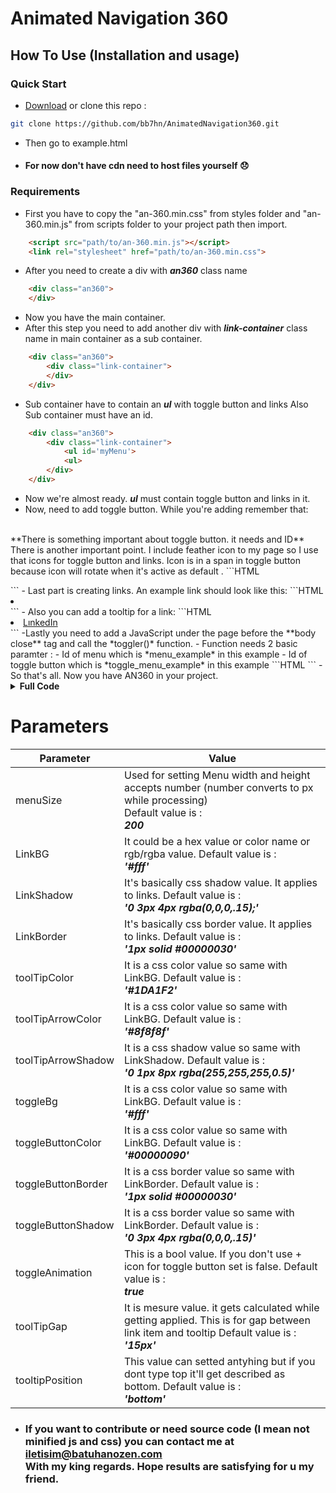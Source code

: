 # Animated Navigation 360
## How To Use (Installation and usage)
### Quick Start
- [Download](https://github.com/bb7hn/AnimatedNavigation360/archive/refs/heads/main.zip) or clone this repo :
```bash
git clone https://github.com/bb7hn/AnimatedNavigation360.git
```
- Then go to example.html
- #### For now don't have cdn need to host files yourself 😞
### Requirements
- First you have to copy the "an-360.min.css" from styles folder and "an-360.min.js" from scripts folder to your project path then import.
```HTML
    <script src="path/to/an-360.min.js"></script>
    <link rel="stylesheet" href="path/to/an-360.min.css">
```
- After you need to create a div with ***an360*** class name
```HTML
    <div class="an360">
    </div>
```
- Now you have the main container. 
- After this step you need to add another div with ***link-container*** class name in main container as a sub container.
```HTML
    <div class="an360">
        <div class="link-container">
        </div>
    </div>
```
- Sub container have to contain an ***ul*** with toggle button and links Also Sub container must have an id. 
```HTML
    <div class="an360">
        <div class="link-container">
            <ul id='myMenu'>
            <ul>
        </div>
    </div>
```
- Now we're almost ready. ***ul*** must contain toggle button and links in it.
- Now, need to add toggle button. While you're adding remember that: 
<br> 
**There is something important about toggle button. it needs and ID**
<br>
There is another important point. I include feather icon to my page so I use that icons for toggle button and links. Icon is in a span in toggle button because icon will rotate when it's active as default .
```HTML
    <div class="an360">
        <div class="link-container">
            <ul id='myMenu'>
                <div id="toggle_menu_example" class="toggle">
                    <span>
                        <i data-feather="plus"></i>
                    </span>
                </div>
            <ul>
        </div>
    </div>
```
- Last part is creating links. An example link should look like this:
```HTML
    <li class="noSelect al360__item">
        <a class="linkedin" target="_blank" href="https://linkedin.com/in/bb4hn">
            <i data-feather="linkedin"></i>
        </a>
    </li>
```
- Also you can add a tooltip for a link:
```HTML
    <li class="noSelect al360__item">
        <a class="linkedin" target="_blank" href="https://linkedin.com/in/bb4hn">
            <i data-feather="linkedin"></i>
            <span class="tooltip">
                LınkedIn 
                <i class="arrow"></i>
            </span>
        </a>
    </li>
```
-Lastly you need to add a JavaScript under the page before the **body close** tag and call the *toggler()* function.
- Function needs 2 basic paramter :
    - Id of menu which is *menu_example* in this example
    - Id of toggle button which is *toggle_menu_example* in this example
```HTML
    <script>
        //feather.replace(); //this is for my icons you don't need that if you don't prefer to use feather icon
        let params = {
            menuId      : 'menu_example',
            toggleId    : 'toggle_menu_example'
        }
        toggler(params);
    </script>
```
- So that's all. Now you have AN360 in your project.
<details>
   <summary><b>Full Code</b></summary>

   ```HTML
    <!DOCTYPE html>
    <html lang="en">
    <head>
        <meta charset="UTF-8">
        <meta http-equiv="X-UA-Compatible" content="IE=edge">
        <meta name="viewport" content="width=device-width, initial-scale=1.0">
        <title>A.N. - 360 Example</title>
        <link rel="stylesheet" href="styles/icons.css">
        <script src="https://cdnjs.cloudflare.com/ajax/libs/feather-icons/4.29.0/feather.min.js"></script>
        <script src="scripts/an-360.min.js"></script>
        <link rel="stylesheet" href="styles/an-360.min.css">
    </head>
    <body>
        <div class="an360">
            <div class="link-container">
                <ul id="menu_example" class="menu">
                    <div id="toggle_menu_example" class="toggle">
                        <span>
                            <i data-feather="plus"></i>
                        </span>
                    </div>
                    <li class="noSelect al360__item">
                        <a class="linkedin" href="#">
                            <i data-feather="linkedin"></i>
                            <span class="tooltip">
                                LınkedIn 
                                <i class="arrow"></i>
                            </span>
                        </a>
                    </li>
                    <li class="noSelect al360__item">
                        <a class="instagram" href="#">
                            <i data-feather="instagram"></i>
                            <span class="tooltip">
                                Instagram 
                                <i class="arrow"></i>
                            </span>
                        </a>
                    </li>
                    <li class="noSelect al360__item">
                        <a class="twitter" href="#">
                            <i data-feather="twitter"></i>
                            <span class="tooltip">
                                Twitter
                                <i class="arrow"></i>
                            </span>
                        </a>
                    </li>
                    <li class="noSelect al360__item">
                        <a class="github" href="#">
                            <i data-feather="github"></i>
                            <span class="tooltip">
                                GitHub
                                <i class="arrow"></i>
                            </span>
                        </a>
                    </li>
                    <li class="noSelect al360__item">
                        <a class="resume" href="#">
                            <i data-feather="file"></i>
                            <span class="tooltip">
                                Rèsume
                                <i class="arrow"></i>
                            </span>
                        </a>
                    </li>
                    <li class="noSelect al360__item">
                        <a class="contact" href="#">
                            <i data-feather="message-circle"></i>
                            <span class="tooltip">
                                Contact
                                <i class="arrow"></i>
                            </span>
                        </a>
                    </li>
                    <li class="noSelect al360__item">
                        <a class="settings" href="#">
                            <i data-feather="settings"></i>
                            <span class="tooltip">
                                Settings
                                <i class="arrow"></i>
                            </span>
                        </a>
                    </li>
                </ul>
            </div>
        </div>
    
        <script>
            feather.replace();
            let params = {
                menuId      : 'menu_example',
                toggleId    : 'toggle_menu_example'
            }
            toggler(params);
        </script>
    </body>
    </html>
   ```
</details>

# Parameters
| Parameter          | Value         |
| -------------      | ------------- |
|menuSize            | Used for setting Menu width and height accepts number (number converts to px while processing) <br> Default value is : <br> ***200*** |
|LinkBG              | It could be a hex value or color name or rgb/rgba value. Default value is : <br> ***'#fff'*** |
|LinkShadow          | It's basically css shadow value. It applies to links. Default value is : <br>***'0 3px 4px rgba(0,0,0,.15);'***|
|LinkBorder          | It's basically css border value. It applies to links. Default value is : <br> ***'1px solid #00000030'***|
|toolTipColor        | It is a css color value so same with LinkBG. Default value is : <br> ***'#1DA1F2'***|
|toolTipArrowColor   | It is a css color value so same with LinkBG. Default value is : <br> ***'#8f8f8f'*** |
|toolTipArrowShadow  | It is a css shadow value so same with LinkShadow. Default value is : <br> ***'0 1px 8px rgba(255,255,255,0.5)'***|
|toggleBg            | It is a css color value so same with LinkBG. Default value is : <br> ***'#fff'***|
|toggleButtonColor   | It is a css color value so same with LinkBG. Default value is : <br> ***'#00000090'***|
|toggleButtonBorder  | It is a css border value so same with LinkBorder. Default value is : <br> ***'1px solid #00000030'***|
|toggleButtonShadow  | It is a css border value so same with LinkBorder. Default value is : <br> ***'0 3px 4px rgba(0,0,0,.15)'***|
|toggleAnimation     | This is a bool value. If you don't use + icon for toggle button set is false. Default value is : <br> ***true***|
|toolTipGap          | It is mesure value. it gets calculated while getting applied. This is for gap between link item and tooltip Default value is : <br> ***'15px'***|
|tooltipPosition     | This value can setted antyhing but if you dont type top it'll get described as bottom. Default value is : <br> ***'bottom'***|

- ### If you want to contribute or need source code (I mean not minified js and css) you can contact me at iletisim@batuhanozen.com <br> With my king regards. Hope results are satisfying for u my friend.
